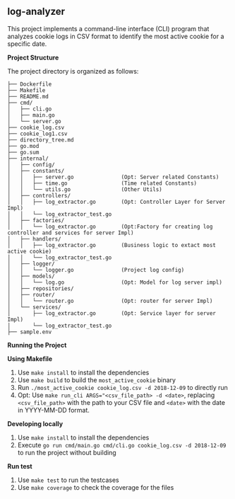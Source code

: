 ## log-analyzer

This project implements a command-line interface (CLI) program  that analyzes cookie logs in CSV format to identify the most active cookie for a specific date.

**Project Structure**

The project directory is organized as follows:
```
├── Dockerfile 
├── Makefile                    
├── README.md
├── cmd/
│   ├── cli.go
│   ├── main.go
│   └── server.go
├── cookie_log.csv
├── cookie_log1.csv
├── directory_tree.md
├── go.mod
├── go.sum
├── internal/
│   ├── config/
│   ├── constants/
│   │   ├── server.go               (Opt: Server related Constants)
│   │   ├── time.go                 (Time related Constants)
│   │   └── utils.go                (Other Utils)
│   ├── controllers/
│   │   ├── log_extractor.go        (Opt: Controller Layer for Server Impl)
│   │   └── log_extractor_test.go
│   ├── factories/
│   │   └── log_extractor.go        (Opt:Factory for creating log controller and services for server Impl)
│   ├── handlers/
│   │   ├── log_extractor.go        (Business logic to extact most active cookie)
│   │   └── log_extractor_test.go
│   ├── logger/
│   │   └── logger.go               (Project log config)
│   ├── models/
│   │   └── log.go                  (Opt: Model for log server impl)
│   ├── repositories/
│   ├── router/
│   │   └── router.go               (Opt: router for server Impl)  
│   └── services/
│       ├── log_extractor.go        (Opt: Service layer for server Impl) 
│       └── log_extractor_test.go
├── sample.env
```

**Running the Project**

**Using Makefile**
1. Use `make install` to install the dependencies
2. Use `make build` to build the `most_active_cookie` binary 
3. Run `./most_active_cookie cookie_log.csv -d 2018-12-09` to directly run
3. Opt: Use `make run_cli ARGS="<csv_file_path> -d <date>`, replacing `<csv_file_path>` with the path to your CSV file and `<date>` with the date in YYYY-MM-DD format.

**Developing locally**
1. Use `make install` to install the dependencies
2. Execute `go run cmd/main.go cmd/cli.go cookie_log.csv -d 2018-12-09` to run the project without building

**Run test**
1. Use `make test` to run the testcases
2. Use `make coverage` to check the coverage for the files
